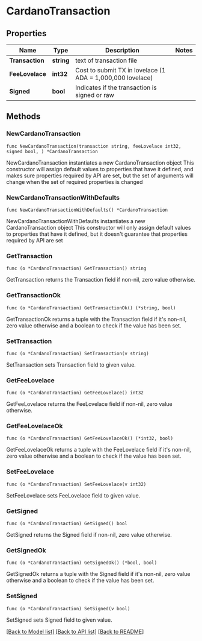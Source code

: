 # CardanoTransaction

## Properties

Name | Type | Description | Notes
------------ | ------------- | ------------- | -------------
**Transaction** | **string** | text of transaction file | 
**FeeLovelace** | **int32** | Cost to submit TX in lovelace (1 ADA &#x3D; 1,000,000 lovelace) | 
**Signed** | **bool** | Indicates if the transaction is signed or raw | 

## Methods

### NewCardanoTransaction

`func NewCardanoTransaction(transaction string, feeLovelace int32, signed bool, ) *CardanoTransaction`

NewCardanoTransaction instantiates a new CardanoTransaction object
This constructor will assign default values to properties that have it defined,
and makes sure properties required by API are set, but the set of arguments
will change when the set of required properties is changed

### NewCardanoTransactionWithDefaults

`func NewCardanoTransactionWithDefaults() *CardanoTransaction`

NewCardanoTransactionWithDefaults instantiates a new CardanoTransaction object
This constructor will only assign default values to properties that have it defined,
but it doesn't guarantee that properties required by API are set

### GetTransaction

`func (o *CardanoTransaction) GetTransaction() string`

GetTransaction returns the Transaction field if non-nil, zero value otherwise.

### GetTransactionOk

`func (o *CardanoTransaction) GetTransactionOk() (*string, bool)`

GetTransactionOk returns a tuple with the Transaction field if it's non-nil, zero value otherwise
and a boolean to check if the value has been set.

### SetTransaction

`func (o *CardanoTransaction) SetTransaction(v string)`

SetTransaction sets Transaction field to given value.


### GetFeeLovelace

`func (o *CardanoTransaction) GetFeeLovelace() int32`

GetFeeLovelace returns the FeeLovelace field if non-nil, zero value otherwise.

### GetFeeLovelaceOk

`func (o *CardanoTransaction) GetFeeLovelaceOk() (*int32, bool)`

GetFeeLovelaceOk returns a tuple with the FeeLovelace field if it's non-nil, zero value otherwise
and a boolean to check if the value has been set.

### SetFeeLovelace

`func (o *CardanoTransaction) SetFeeLovelace(v int32)`

SetFeeLovelace sets FeeLovelace field to given value.


### GetSigned

`func (o *CardanoTransaction) GetSigned() bool`

GetSigned returns the Signed field if non-nil, zero value otherwise.

### GetSignedOk

`func (o *CardanoTransaction) GetSignedOk() (*bool, bool)`

GetSignedOk returns a tuple with the Signed field if it's non-nil, zero value otherwise
and a boolean to check if the value has been set.

### SetSigned

`func (o *CardanoTransaction) SetSigned(v bool)`

SetSigned sets Signed field to given value.



[[Back to Model list]](../README.md#documentation-for-models) [[Back to API list]](../README.md#documentation-for-api-endpoints) [[Back to README]](../README.md)


